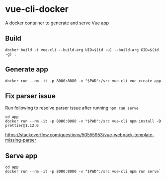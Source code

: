 # vue-cli-docker
A docker container to generate and serve Vue app

## Build
`docker build -t vue-cli --build-arg UID=$(id -u) --build-arg GID=$(id -g) .`

## Generate app
`docker run --rm -it -p 8080:8080 -v "$PWD":/src vue-cli vue create app`

## Fix parser issue
Run following to resolve parser issue after running `npm run serve`
```
cd app
docker run --rm -it -p 8080:8080 -v "$PWD":/src vue-cli npm install -D prettier@1.12.0
```
https://stackoverflow.com/questions/50555953/vue-webpack-template-missing-parser

## Serve app
```
cd app
docker run --rm -it -p 8080:8080 -v "$PWD":/src vue-cli npm run serve`
```
